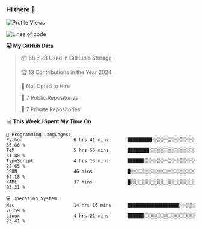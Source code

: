### Hi there 👋

<!--
**huayuan4396/huayuan4396** is a ✨ _special_ ✨ repository because its `README.md` (this file) appears on your GitHub profile.

Here are some ideas to get you started:

- 🔭 I’m currently working on ...
- 🌱 I’m currently learning ...
- 👯 I’m looking to collaborate on ...
- 🤔 I’m looking for help with ...
- 💬 Ask me about ...
- 📫 How to reach me: ...
- 😄 Pronouns: ...
- ⚡ Fun fact: ...
-->

<!--START_SECTION:waka-->
![Profile Views](http://img.shields.io/badge/Profile%20Views-0-blue)

![Lines of code](https://img.shields.io/badge/From%20Hello%20World%20I%27ve%20Written-252.2%20thousand%20lines%20of%20code-blue)

**🐱 My GitHub Data** 

> 📦 68.6 kB Used in GitHub's Storage 
 > 
> 🏆 13 Contributions in the Year 2024
 > 
> 🚫 Not Opted to Hire
 > 
> 📜 7 Public Repositories 
 > 
> 🔑 7 Private Repositories 
 > 
📊 **This Week I Spent My Time On** 

```text
💬 Programming Languages: 
Python                   6 hrs 41 mins       █████████░░░░░░░░░░░░░░░░   35.86 % 
TeX                      5 hrs 56 mins       ████████░░░░░░░░░░░░░░░░░   31.88 % 
TypeScript               4 hrs 13 mins       ██████░░░░░░░░░░░░░░░░░░░   22.65 % 
JSON                     46 mins             █░░░░░░░░░░░░░░░░░░░░░░░░   04.18 % 
YAML                     37 mins             █░░░░░░░░░░░░░░░░░░░░░░░░   03.31 % 

💻 Operating System: 
Mac                      14 hrs 16 mins      ███████████████████░░░░░░   76.59 % 
Linux                    4 hrs 21 mins       ██████░░░░░░░░░░░░░░░░░░░   23.41 % 
```


<!--END_SECTION:waka-->
